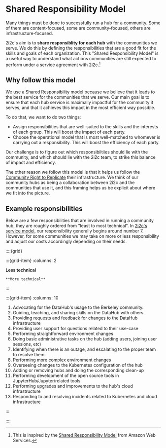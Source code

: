 # Shared Responsibility Model

Many things must be done to successfully run a hub for a community.
Some of them are content-focused, some are community-focused, others are infrastructure-focused.

2i2c's aim is to **share responsiblity for each hub** with the communities we serve. We do this by defining the responsibilities that are a good fit for the skills and goals of each organization.
This "Shared Responsibility Model" is a useful way to understand what actions communities are still expected to perform under a service agreement with 2i2c.[^1]

[^1]: This is inspired by the [Shared Responsibility Model](https://aws.amazon.com/compliance/shared-responsibility-model/) from Amazon Web Services.

## Why follow this model

We use a Shared Responsibility model because we believe that it leads to the best service for the communities that we serve.
Our main goal is to ensure that each hub service is maximally impactful for the community it serves, and that it achieves this impact in the most efficient way possible.

To do that, we want to do two things:

- Assign responsibilities that are well-suited to the skills and the interests of each group. This will boost the impact of each party.
- Choose the operational model that is most well-matched to whomever is carrying out a responsibility. This will boost the efficiency of each party.

Our challenge is to figure out which responsibiltiies should lie with the community, and which should lie with the 2i2c team, to strike this balance of impact and efficiency.

The other reason we follow this model is that it helps us follow the [Community Right to Replicate](https://2i2c.org/right-to-replicate) their infrastructure. We think of our community hubs as being a collaboration between 2i2c and the communities that use it, and this framing helps us be explicit about where we fit into the picture.

## Example responsibilities

Below are a few responsibilities that are involved in running a community hub, they are roughly ordered from "least to most technical".
In [2i2c's service model](overview.md), our responsibility generally begins around number 7.
However, for some communities we may take on more or less responsibility and adjust our costs accordingly depending on their needs.

::::{grid}

:::{grid-item}
:columns: 2

**Less technical**

```{div} mt-auto
**More technical**
```

:::

:::{grid-item}
:columns: 10

1. Advocating for the DataHub's usage to the Berkeley community.
2. Guiding, teaching, and sharing skills on the DataHub with others
3. Providing requests and feedback for changes to the DataHub infrastructure
4. Providing user support for questions related to their use-case
5. Performing straightforward environment changes
6. Doing basic administrative tasks on the hub (adding users, joining user sessions, etc)
7. Identifying when there is an outage, and escalating to the proper team to resolve them.
8. Performing more complex environment changes
9. Overseeing changes to the Kubernetes configuration of the hub
10. Adding or removing hubs and doing the corresponding clean-up
11. Performing development of the open source tools in JupyterHub/Jupyter/related tools
12. Performing upgrades and improvements to the hub's cloud infrastructure
13. Responding to and resolving incidents related to Kubernetes and cloud infrastructure

:::

::::

